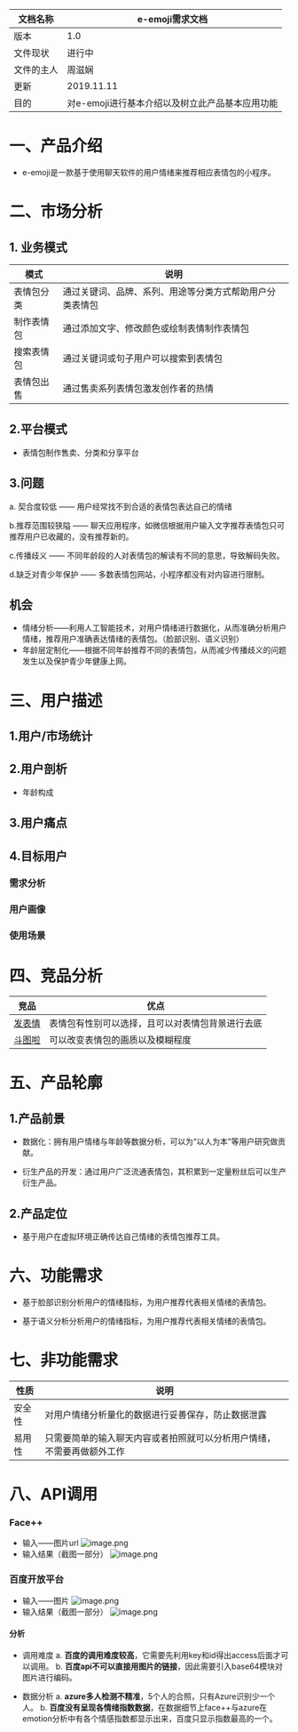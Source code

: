 
|文档名称|e-emoji需求文档|
|--|--|
|版本|1.0|
|文件现状|进行中|
|文件的主人|周滋娴|
|更新|2019.11.11|
|目的|对e-emoji进行基本介绍以及树立此产品基本应用功能|

# 一、产品介绍
- e-emoji是一款基于使用聊天软件的用户情绪来推荐相应表情包的小程序。
#  二、市场分析
## 1. 业务模式

|模式|说明|
|--|--|
|表情包分类|通过关键词、品牌、系列、用途等分类方式帮助用户分类表情包|
|制作表情包|通过添加文字、修改颜色或绘制表情制作表情包|
|搜索表情包|通过关键词或句子用户可以搜索到表情包|
|表情包出售|通过售卖系列表情包激发创作者的热情|

## 2.平台模式
- 表情包制作售卖、分类和分享平台
## 3.问题
a. 契合度较低 —— 用户经常找不到合适的表情包表达自己的情绪

b.推荐范围较狭隘 —— 聊天应用程序，如微信根据用户输入文字推荐表情包只可推荐用户已收藏的，没有推荐新的。

c.传播歧义 —— 不同年龄段的人对表情包的解读有不同的意思，导致解码失败。

d.缺乏对青少年保护 —— 多数表情包网站，小程序都没有对内容进行限制。

## 机会
- 情绪分析——利用人工智能技术，对用户情绪进行数据化，从而准确分析用户情绪，推荐用户准确表达情绪的表情包。（脸部识别、语义识别）
- 年龄层定制化——根据不同年龄推荐不同的表情包，从而减少传播歧义的问题发生以及保护青少年健康上网。

# 三、用户描述
## 1.用户/市场统计
## 2.用户剖析
- 年龄构成
## 3.用户痛点
## 4.目标用户
###  需求分析
### 用户画像
### 使用场景
# 四、竞品分析
|竞品|优点|
|--|--|
|[发表情](https://fabiaoqing.com/)|表情包有性别可以选择，且可以对表情包背景进行去底|
|[斗图啦](http://www.doutula.com/)|可以改变表情包的画质以及模糊程度|

# 五、产品轮廓
## 1.产品前景
- 数据化：拥有用户情绪与年龄等数据分析，可以为“以人为本”等用户研究做贡献。

- 衍生产品的开发：通过用户广泛流通表情包，其积累到一定量粉丝后可以生产衍生产品。

## 2.产品定位

- 基于用户在虚拟环境正确传达自己情绪的表情包推荐工具。

# 六、功能需求

- 基于脸部识别分析用户的情绪指标，为用户推荐代表相关情绪的表情包。

- 基于语义分析分析用户的情绪指标，为用户推荐代表相关情绪的表情包。

# 七、非功能需求
|性质|说明|
|--|--|
|安全性|对用户情绪分析量化的数据进行妥善保存，防止数据泄露|
|易用性|只需要简单的输入聊天内容或者拍照就可以分析用户情绪，不需要再做额外工作|

# 八、API调用

### Face++

- 输入——图片url
![image.png](https://images.gitee.com/uploads/images/2019/1210/212054_76799696_1648220.png)
- 输入结果（截图一部分）
![image.png](https://images.gitee.com/uploads/images/2019/1210/212054_8b526f10_1648220.png)

### 百度开放平台

- 输入——图片
![image.png](https://images.gitee.com/uploads/images/2019/1210/212054_46d087ba_1648220.png)
- 输入结果（截图一部分）
![image.png](https://images.gitee.com/uploads/images/2019/1210/212054_af4e0d23_1648220.png)

#### 分析
- 调用难度
a. **百度的调用难度较高**，它需要先利用key和id得出access后面才可以调用。
b. **百度api不可以直接用图片的链接**，因此需要引入base64模块对图片进行编码。

- 数据分析
a. **azure多人检测不精准**，5个人的合照，只有Azure识别少一个人。
b. **百度没有呈现各情绪指数数据**，在数据细节上face++与azure在emotion分析中有各个情感指数都显示出来，百度只显示指数最高的一个。
